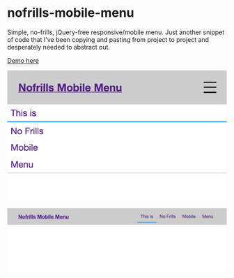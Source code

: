 # nofrills-mobile-menu
Simple, no-frills, jQuery-free responsive/mobile menu. Just another snippet of code that I've been copying and pasting from project to project and desperately needed to abstract out.

[Demo here](http://citrondigital.github.io/nofrills-mobile-menu)

![Mobile](screen-mobile-2.png)

![Desktop](screen-desktop.png)
